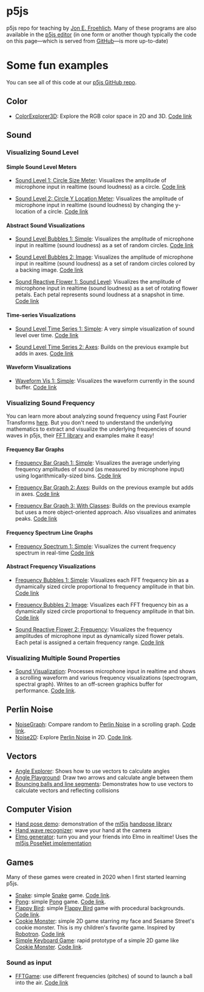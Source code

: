 # p5js
p5js repo for teaching by [Jon E. Froehlich](https://jonfroehlich.github.io/). Many of these programs are also available in the [p5js editor](https://editor.p5js.org/jonfroehlich/sketches) (in one form or another though typically the code on this page—which is served from [GitHub](https://github.com/makeabilitylab/p5js)—is more up-to-date)

# Some fun examples
You can see all of this code at our [p5js GitHub repo](https://github.com/makeabilitylab/p5js).

## Color

* [ColorExplorer3D](https://makeabilitylab.github.io/p5js/Color/ColorExplorer3D/): Explore the RGB color space in 2D and 3D. [Code link](https://github.com/makeabilitylab/p5js/tree/master/Color/ColorExplorer3D)

## Sound

### Visualizing Sound Level

#### Simple Sound Level Meters

* [Sound Level 1: Circle Size Meter](https://makeabilitylab.github.io/p5js/Sound/SoundLevel1-CircleSizeMeter): Visualizes the amplitude of microphone input in realtime (sound loudness) as a circle. [Code link](https://github.com/makeabilitylab/p5js/tree/master/Sound/SoundLevel1-CircleSizeMeter)

* [Sound Level 2: Circle Y Location Meter](https://makeabilitylab.github.io/p5js/Sound/SoundLevel2-CircleYLocationMeter): Visualizes the amplitude of microphone input in realtime (sound loudness) by changing the y-location of a circle. [Code link](https://github.com/makeabilitylab/p5js/tree/master/Sound/SoundLevel2-CircleYLocationMeter)

#### Abstract Sound Visualizations

* [Sound Level Bubbles 1: Simple](https://makeabilitylab.github.io/p5js/Sound/SoundLevelBubbles1-Simple): Visualizes the amplitude of microphone input in realtime (sound loudness) as a set of random circles. [Code link](https://github.com/makeabilitylab/p5js/tree/master/Sound/SoundLevelBubbles1-Simple)

* [Sound Level Bubbles 2: Image](https://makeabilitylab.github.io/p5js/Sound/SoundLevelBubbles2-Image): Visualizes the amplitude of microphone input in realtime (sound loudness) as a set of random circles colored by a backing image. [Code link](https://github.com/makeabilitylab/p5js/tree/master/Sound/SoundLevelBubbles2-Image)

* [Sound Reactive Flower 1: Sound Level](https://makeabilitylab.github.io/p5js/Sound/SoundReactiveFlower1-SoundLevel): Visualizes the amplitude of microphone input in realtime (sound loudness) as a set of rotating flower petals. Each petal represents sound loudness at a snapshot in time. [Code link](https://github.com/makeabilitylab/p5js/tree/master/Sound/SoundReactiveFlower1-SoundLevel)

#### Time-series Visualizations

* [Sound Level Time Series 1: Simple](https://makeabilitylab.github.io/p5js/Sound/SoundLevelTimesSeries1-Simple): A very simple visualization of sound level over time. [Code link](https://github.com/makeabilitylab/p5js/tree/master/Sound/SoundLevelTimesSeries1-Simple)

* [Sound Level Time Series 2: Axes](https://makeabilitylab.github.io/p5js/Sound/SoundLevelTimesSeries2-Axes): Builds on the previous example but adds in axes. [Code link](https://github.com/makeabilitylab/p5js/tree/master/Sound/SoundLevelTimesSeries2-Axes)

#### Waveform Visualizations

* [Waveform Vis 1: Simple](https://makeabilitylab.github.io/p5js/Sound/WaveformVis1-Simple): Visualizes the waveform currently in the sound buffer. [Code link](https://github.com/makeabilitylab/p5js/tree/master/Sound/WaveformVis1-Simple)

### Visualizing Sound Frequency

You can learn more about analyzing sound frequency using Fast Fourier Transforms [here](https://makeabilitylab.github.io/physcomp/signals/frequency-analysis.html). But you don't need to understand the underlying mathematics to extract and visualize the underlying frequencies of sound waves in p5js, their [FFT library](https://p5js.org/reference/#/p5.FFT) and examples make it easy!

#### Frequency Bar Graphs

* [Frequency Bar Graph 1: Simple](https://makeabilitylab.github.io/p5js/Sound/FrequencyBarGraph1-Simple): Visualizes the average underlying frequency amplitudes of sound (as measured by microphone input) using logarithmically-sized bins. [Code link](https://github.com/makeabilitylab/p5js/tree/master/Sound/FrequencyBarGraph1-Simple)

* [Frequency Bar Graph 2: Axes](https://makeabilitylab.github.io/p5js/Sound/FrequencyBarGraph2-Axes): Builds on the previous example but adds in axes. [Code link](https://github.com/makeabilitylab/p5js/tree/master/Sound/FrequencyBarGraph2-Axes)

* [Frequency Bar Graph 3: With Classes](https://makeabilitylab.github.io/p5js/Sound/FrequencyBarGraph3-WithClasses): Builds on the previous example but uses a more object-oriented approach. Also visualizes and animates peaks. [Code link](https://github.com/makeabilitylab/p5js/tree/master/Sound/FrequencyBarGraph3-WithClasses)

#### Frequency Spectrum Line Graphs

* [Frequency Spectrum 1: Simple](https://makeabilitylab.github.io/p5js/Sound/FrequencySpectrum1-Simple): Visualizes the current frequency spectrum in real-time [Code link](https://github.com/makeabilitylab/p5js/tree/master/Sound/FrequencySpectrum1-Simple)

#### Abstract Frequency Visualizations

* [Frequency Bubbles 1: Simple](https://makeabilitylab.github.io/p5js/Sound/FrequencyBubbles1-Simple): Visualizes each FFT frequency bin as a dynamically sized circle proportional to frequency amplitude in that bin. [Code link](https://github.com/makeabilitylab/p5js/tree/master/Sound/FrequencyBubbles1-Simple)

* [Frequency Bubbles 2: Image](https://makeabilitylab.github.io/p5js/Sound/FrequencyBubbles2-Image): Visualizes each FFT frequency bin as a dynamically sized circle proportional to frequency amplitude in that bin. [Code link](https://github.com/makeabilitylab/p5js/tree/master/Sound/FrequencyBubbles2-Image)

* [Sound Reactive Flower 2: Frequency](https://makeabilitylab.github.io/p5js/Sound/SoundReactiveFlower2-Frequency): Visualizes the frequency amplitudes of microphone input as dynamically sized flower petals. Each petal is assigned a certain frequency range. [Code link](https://github.com/makeabilitylab/p5js/tree/master/Sound/SoundReactiveFlower2-Frequency)

### Visualizing Multiple Sound Properties

* [Sound Visualization](https://makeabilitylab.github.io/p5js/Sound/SoundVis4-ImprovedPerformance/): Processes microphone input in realtime and shows a scrolling waveform and various frequency visualizations (spectrogram, spectral graph). Writes to an off-screen graphics buffer for performance. [Code link](https://github.com/makeabilitylab/p5js/tree/master/Sound/SoundVis4-ImprovedPerformance).

## Perlin Noise

* [NoiseGraph](https://makeabilitylab.github.io/p5js/PerlinNoise/NoiseGraph): Compare random to [Perlin Noise](https://en.wikipedia.org/wiki/Perlin_noise) in a scrolling graph. [Code link](https://github.com/makeabilitylab/p5js/tree/master/PerlinNoise/Noise2D).
* [Noise2D](https://makeabilitylab.github.io/p5js/PerlinNoise/Noise2D/): Explore [Perlin Noise](https://en.wikipedia.org/wiki/Perlin_noise) in 2D. [Code link](https://github.com/makeabilitylab/p5js/tree/master/PerlinNoise/NoiseGraph).

## Vectors

* [Angle Explorer](https://makeabilitylab.github.io/p5js/Vectors/AngleExplorer/): Shows how to use vectors to calculate angles
* [Angle Playground](https://makeabilitylab.github.io/p5js/Vectors/AnglePlayground/): Draw two arrows and calculate angle between them
* [Bouncing balls and line segments](https://makeabilitylab.github.io/p5js/Vectors/BouncingBallsAndLineSegmentsImproved/): Demonstrates how to use vectors to calculate vectors and reflecting collisions

## Computer Vision

* [Hand pose demo](https://makeabilitylab.github.io/p5js/ml5js/HandPose/HandPoseDemo/): demonstration of the [ml5js](https://ml5js.org/) [handpose library](https://learn.ml5js.org/#/reference/handpose)
* [Hand wave recognizer](https://makeabilitylab.github.io/p5js/ml5js/HandPose/HandWaveDetector/): wave your hand at the camera
* [Elmo generator](https://makeabilitylab.github.io/p5js/ml5js/PoseNet/ElmoGeneratorMultiperson/): turn you and your friends into Elmo in realtime! Uses the [ml5js PoseNet implementation](https://learn.ml5js.org/#/reference/posenet)

## Games

Many of these games were created in 2020 when I first started learning p5js.

* [Snake](https://makeabilitylab.github.io/p5js/Games/Snake/): simple [Snake](https://en.wikipedia.org/wiki/Snake) game. [Code link](https://github.com/makeabilitylab/p5js/tree/master/Games/Snake).
* [Pong](https://makeabilitylab.github.io/p5js/Games/Pong): simple [Pong](https://en.wikipedia.org/wiki/Pong) game. [Code link](https://github.com/makeabilitylab/p5js/tree/master/Games/Pong).
* [Flappy Bird](https://makeabilitylab.github.io/p5js/Games/FlappyBird2/): simple [Flappy Bird](https://en.wikipedia.org/wiki/Flappy_Bird) game with procedural backgrounds. [Code link](https://github.com/makeabilitylab/p5js/tree/master/Games/FlappyBird2).
* [Cookie Monster](https://makeabilitylab.github.io/p5js/Games/CookieMonster3/): simple 2D game starring my face and Sesame Street's cookie monster. This is my children's favorite game. Inspired by [Robotron](https://en.wikipedia.org/wiki/Robotron:_2084). [Code link](https://github.com/makeabilitylab/p5js/tree/master/Games/CookieMonster3)
* [Simple Keyboard Game](https://makeabilitylab.github.io/p5js/Games/SimpleKeyboardGame/): rapid prototype of a simple 2D game like [Cookie Monster](https://makeabilitylab.github.io/p5js/Games/CookieMonster3/). [Code link](https://github.com/makeabilitylab/p5js/tree/master/Games/SimpleKeyboardGame).

### Sound as input

* [FFTGame](https://makeabilitylab.github.io/p5js/Games/FFTGame/): use different frequencies (pitches) of sound to launch a ball into the air. [Code link](https://github.com/makeabilitylab/p5js/tree/master/Games/FFTGame)
